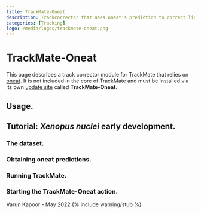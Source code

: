 ```yaml
---
title: TrackMate-Oneat
description: Trackcorrector that uses oneat's prediction to correct lineage trees
categories: [Tracking]
logo: /media/logos/trackmate-oneat.png
---
```


# TrackMate-Oneat

This page describes a track corrector module for TrackMate that relies on [oneat](https://pypi.org/project/oneat/). It is not included in the core of TrackMate and must be installed via its own [update site](/update-sites/following) called **TrackMate-Oneat**.

## Usage.

## Tutorial: *Xenopus nuclei* early development.

### The dataset.

### Obtaining oneat predictions.

### Running TrackMate.

### Starting the TrackMate-Oneat action.







Varun Kapoor - May 2022
{% include warning/stub %}
